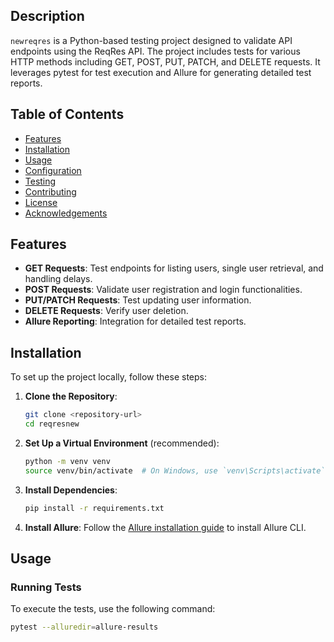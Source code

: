 ## Description

`newreqres` is a Python-based testing project designed to validate API endpoints using the ReqRes API. The project includes tests for various HTTP methods including GET, POST, PUT, PATCH, and DELETE requests. It leverages pytest for test execution and Allure for generating detailed test reports.

## Table of Contents

- [Features](#features)
- [Installation](#installation)
- [Usage](#usage)
- [Configuration](#configuration)
- [Testing](#testing)
- [Contributing](#contributing)
- [License](#license)
- [Acknowledgements](#acknowledgements)

## Features

- **GET Requests**: Test endpoints for listing users, single user retrieval, and handling delays.
- **POST Requests**: Validate user registration and login functionalities.
- **PUT/PATCH Requests**: Test updating user information.
- **DELETE Requests**: Verify user deletion.
- **Allure Reporting**: Integration for detailed test reports.

## Installation

To set up the project locally, follow these steps:

1. **Clone the Repository**:
    ```bash
    git clone <repository-url>
    cd reqresnew
    ```

2. **Set Up a Virtual Environment** (recommended):
    ```bash
    python -m venv venv
    source venv/bin/activate  # On Windows, use `venv\Scripts\activate`
    ```

3. **Install Dependencies**:
    ```bash
    pip install -r requirements.txt
    ```

4. **Install Allure**:
    Follow the [Allure installation guide](https://docs.qameta.io/allure/) to install Allure CLI.

## Usage

### Running Tests

To execute the tests, use the following command:

```bash
pytest --alluredir=allure-results
